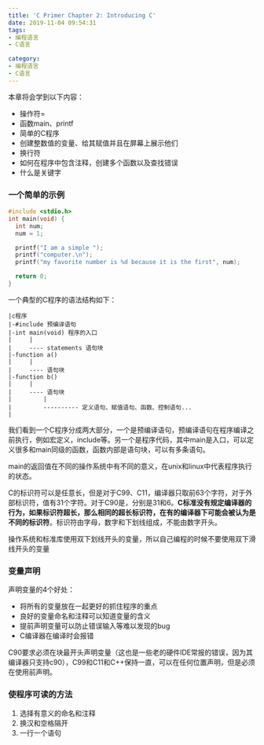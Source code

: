 ```yaml
---
title: 'C Primer Chapter 2: Introducing C'
date: 2019-11-04 09:54:31
tags:
- 编程语言
- C语言

category:
- 编程语言
- C语言
---
```

本章将会学到以下内容：
* 操作符=
* 函数main、printf
* 简单的C程序
* 创建整数值的变量、给其赋值并且在屏幕上展示他们
* 换行符
* 如何在程序中包含注释，创建多个函数以及查找错误
* 什么是关键字

### 一个简单的示例
```c
#include <stdio.h>
int main(void) {
  int num;
  num = 1;

  printf("I am a simple ");
  printf("computer.\n");
  printf("my favorite number is %d because it is the first", num);

  return 0;
}
```
一个典型的C程序的语法结构如下：
```
|c程序
|-#include 预编译语句
|-int main(void) 程序的入口
|     |
|     ---- statements 语句块   
|-function a()
|     |
|     ---- 语句块
|-function b()
|     |
|     ---- 语句块
|         |
|         ---------- 定义语句、赋值语句、函数、控制语句...
|
```
我们看到一个C程序分成两大部分，一个是预编译语句，预编译语句在程序编译之前执行，例如宏定义，include等。另一个是程序代码，其中main是入口，可以定义很多和main同级的函数，函数内部是语句块，可以有多条语句。

main的返回值在不同的操作系统中有不同的意义，在unix和linux中代表程序执行的状态。

C的标识符可以是任意长，但是对于C99、C11，编译器只取前63个字符，对于外部标识符，值有31个字符。对于C90是，分别是31和6。**C标准没有规定编译器的行为，如果标识符超长，那么相同的超长标识符，在有的编译器下可能会被认为是不同的标识符**。标识符由字母，数字和下划线组成，不能由数字开头。

操作系统和标准库使用双下划线开头的变量，所以自己编程的时候不要使用双下滑线开头的变量

### 变量声明
声明变量的4个好处：
* 将所有的变量放在一起更好的抓住程序的重点
* 良好的变量命名和注释可以知道变量的含义
* 提前声明变量可以防止错误输入等难以发现的bug
* C编译器在编译时会报错

C90要求必须在块最开头声明变量（这也是一些老的硬件IDE常报的错误，因为其编译器只支持c90），C99和C11和C++保持一直，可以在任何位置声明，但是必须在使用前声明。

### 使程序可读的方法
1. 选择有意义的命名和注释
2. 换汉和空格隔开
3. 一行一个语句